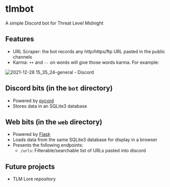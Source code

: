 # tlmbot
A simple Discord bot for Threat Level Midnight

## Features

- URL Scraper: the bot records any http/https/ftp URL pasted in the public channels
- Karma: `++` and `--` on words will give those words karma. For example:

![2021-12-28 15_35_24-general - Discord](https://user-images.githubusercontent.com/2653616/147612165-181ac404-f5fd-4a42-9ff1-d345c7a375da.png)

## Discord bits (in the `bot` directory)

- Powered by [pycord](https://github.com/Pycord-Development/pycord)
- Stores data in an SQLite3 database

## Web bits (in the `web` directory)

- Powered by [Flask](https://flask.palletsprojects.com/en/2.0.x/)
- Loads data from the same SQLite3 database for display in a browser
- Presents the following endpoints:
  - `/urls`: Filterable/searchable list of URLs pasted into discord

## Future projects

- TLM Lore repository
